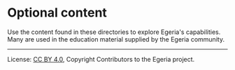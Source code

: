 <!-- SPDX-License-Identifier: CC-BY-4.0 -->
<!-- Copyright Contributors to the Egeria project. -->

# Optional content

Use the content found in these directories to explore Egeria's capabilities.
Many are used in the education material supplied by the Egeria community.




----
License: [CC BY 4.0](https://creativecommons.org/licenses/by/4.0/),
Copyright Contributors to the Egeria project.